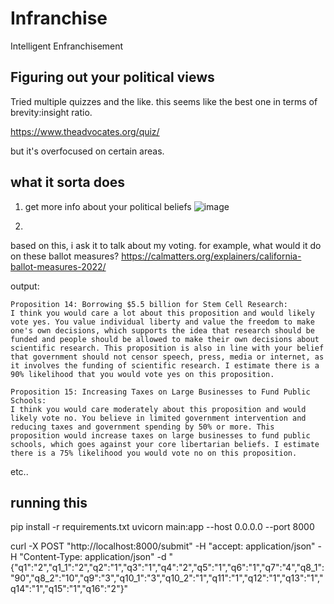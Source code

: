 # Infranchise

Intelligent Enfranchisement


## Figuring out your political views

Tried multiple quizzes and the like. this seems like the best one in terms of brevity:insight ratio.

https://www.theadvocates.org/quiz/

but it's overfocused on certain areas.


## what it sorta does

1. get more info about your political beliefs
![image](https://github.com/paulkarayan/sufferingsuffrage/assets/97910476/4578fde9-2e7a-4250-bd54-786c59b92e33)

2. 
based on this, i ask it to talk about my voting. for example, what would it do on these ballot measures? 
https://calmatters.org/explainers/california-ballot-measures-2022/

output:
```
Proposition 14: Borrowing $5.5 billion for Stem Cell Research: 
I think you would care a lot about this proposition and would likely vote yes. You value individual liberty and value the freedom to make one's own decisions, which supports the idea that research should be funded and people should be allowed to make their own decisions about scientific research. This proposition is also in line with your belief that government should not censor speech, press, media or internet, as it involves the funding of scientific research. I estimate there is a 90% likelihood that you would vote yes on this proposition. 

Proposition 15: Increasing Taxes on Large Businesses to Fund Public Schools: 
I think you would care moderately about this proposition and would likely vote no. You believe in limited government intervention and reducing taxes and government spending by 50% or more. This proposition would increase taxes on large businesses to fund public schools, which goes against your core libertarian beliefs. I estimate there is a 75% likelihood you would vote no on this proposition.
```
etc..

## running this

pip install -r requirements.txt
uvicorn main:app --host 0.0.0.0 --port 8000


curl -X POST "http://localhost:8000/submit" -H  "accept: application/json" -H  "Content-Type: application/json" -d "{\"q1\":\"2\",\"q1_1\":\"2\",\"q2\":\"1\",\"q3\":\"1\",\"q4\":\"2\",\"q5\":\"1\",\"q6\":\"1\",\"q7\":\"4\",\"q8_1\":\"90\",\"q8_2\":\"10\",\"q9\":\"3\",\"q10_1\":\"3\",\"q10_2\":\"1\",\"q11\":\"1\",\"q12\":\"1\",\"q13\":\"1\",\"q14\":\"1\",\"q15\":\"1\",\"q16\":\"2\"}"
